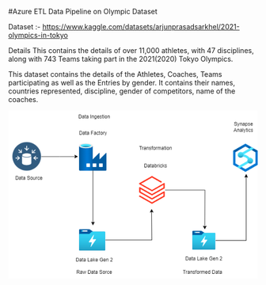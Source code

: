 
#Azure ETL Data Pipeline on Olympic Dataset 

Dataset :- https://www.kaggle.com/datasets/arjunprasadsarkhel/2021-olympics-in-tokyo  

Details
This contains the details of over 11,000 athletes, with 47 disciplines, along with 743 Teams taking part in the 2021(2020) Tokyo Olympics.

This dataset contains the details of the Athletes, Coaches, Teams participating as well as the Entries by gender. It contains their names, countries represented, discipline, gender of competitors, name of the coaches.

![Architecture](./tokyo-olympic-azure.drawio.png)